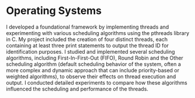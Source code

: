 # Operating Systems
I developed a foundational framework by implementing threads and experimenting with various scheduling algorithms using the pthreads library in C. My project included the creation of four distinct threads, each containing at least three print statements to output the thread ID for identification purposes. I studied and implemented several scheduling algorithms, including First-In-First-Out (FIFO), Round Robin and the Other scheduling algorithm (default scheduling behavior of the system, often a more complex and dynamic approach that can include priority-based or weighted algorithms), to observe their effects on thread execution and output. I conducted detailed experiments to compare how these algorithms influenced the scheduling and performance of the threads.
